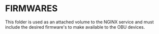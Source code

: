 # FIRMWARES

This folder is used as an attached volume to the NGINX service and must include the desired firmware's to make available to the OBU devices.